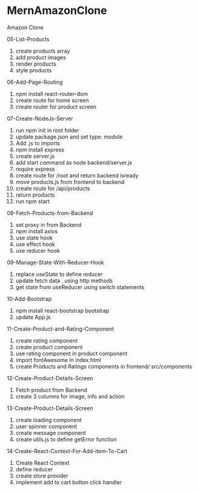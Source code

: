# MernAmazonClone

Amazon Clone

05-List-Products

1. create products array
2. add product images
3. render products
4. style products

06-Add-Page-Routing

1. npm install react-router-dom
2. create route for home screen
3. create router for product screen

07-Create-NodeJs-Server

1. run npm init in root folder
2. update package.json and set type: module
3. Add .js to imports
4. npm install express
5. create server.js
6. add start command as node backend/server.js
7. require express
8. create route for /root and return backend isready
9. move products.js from frontend to backend
10. create route for /api/products
11. return products
12. run npm start

08-Fetch-Products-from-Backend

1. set proxy in from Backend
2. npm install axios
3. use state hook
4. use effect hook
5. use reducer hook

09-Manage-State-With-Reducer-Hook

1. replace useState to define reducer
2. update fetch data
   . using http methods
3. get state from useReducer using switch statements

10-Add-Bootstrap

1. npm install react-bootstrap bootstrap
2. update App.js

11-Create-Product-and-Rating-Component

1. create rating component
2. create product component
3. use rating component in product component
4. import fontAwesome in index.html
5. create Products and Ratings components in frontend/ src/components

12-Create-Product-Details-Screen

1. Fetch product from Backend
2. create 3 columns for image, info and action

13-Create-Product-Details-Screen

1. create loading component
2. user spinner component
3. create message component
4. create utils.js to define getError function

14-Create-React-Context-For-Add-item-To-Cart

1. Create React Context
2. define reducer
3. create store provider
4. implement add to cart button click handler
